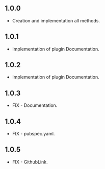 ## 1.0.0

* Creation and implementation all methods.

## 1.0.1

* Implementation of plugin Documentation.

## 1.0.2

* Implementation of plugin Documentation.

## 1.0.3

* FIX - Documentation.

## 1.0.4

* FIX - pubspec.yaml.

## 1.0.5

* FIX - GithubLink.